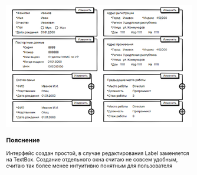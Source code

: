 ![Interfase.png](Interfase.png)
### Пояснение
Интерфейс создан простой, в случае редактирования Label заменяется на TextBox.
Создание отдельного окна считаю не совсем удобным, считаю так более менее интуитивно понятным для пользователя